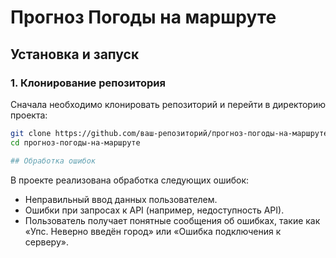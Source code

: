 # Прогноз Погоды на маршруте

## Установка и запуск

### 1. Клонирование репозитория

Сначала необходимо клонировать репозиторий и перейти в директорию проекта:

```bash
git clone https://github.com/ваш-репозиторий/прогноз-погоды-на-маршруте.git
cd прогноз-погоды-на-маршруте

## Обработка ошибок
```
В проекте реализована обработка следующих ошибок:
- Неправильный ввод данных пользователем.
- Ошибки при запросах к API (например, недоступность API).
- Пользователь получает понятные сообщения об ошибках, такие как «Упс. Неверно введён город» или «Ошибка подключения к серверу».
